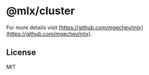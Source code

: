 # @mlx/cluster

For more details visit [https://github.com/mgechev/mlx](https://github.com/mgechev/mlx).

## License

MIT
